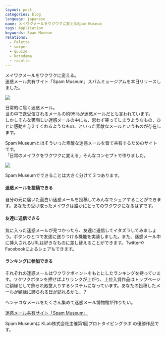 ```yaml
---
layout: post
categories: blog
language: japanese
name: メイワクメールをワクワクに変えるSpam Museum
tags: Application
keywords: Spam Museum
relations:
  - Paletta
  - swiper
  - quuize
  - kotodama
  - racolta
---
```


メイワクメールをワクワクに変える。<br>
迷惑メール共有サイト「Spam Museum」スパムミュージアムを本日リリースしました。

[<img src="https://dl.dropboxusercontent.com/u/12208857/img/spammuseum_ss.png" class="image-on-frame">](http://meiwaku.me)

日常的に届く迷惑メール。<br>
世の中で送受信されるメールの約95％が迷惑メールだとも言われています。<br>
しかしそんな鬱陶しい迷惑メールの中にも、思わず笑ってしまうようなもの、ひとに感動を与えてくれるようなもの、といった素敵なメールというものが存在します。

Spam Museumとはそういった素敵な迷惑メールを皆で共有するためのサイトです。<br>
「日常のメイワクをワクワクに変える」そんなコンセプトで作りました。

<img src="https://dl.dropboxusercontent.com/u/12208857/img/spammuseum_about.gif" class="image-on-frame">

Spam Museumでできることは大きく分けて３つあります。

#### 迷惑メールを投稿できる

自分の元に届いた面白い迷惑メールを投稿してみんなでシェアすることができます。あなたの受け取ったメイワクは誰かにとってのワクワクになるはずです。

#### 友達に送信できる
気に入った迷惑メールが見つかったら、友達に送信してイタズラしてみましょう。ボタンひとつで友達に送りつける機能を実装しました。また、迷惑メール中に挿入されるURLは好きなものに差し替えることができます。TwitterやFacebookによるシェアもできます。

#### ランキングに参加できる
それぞれの迷惑メールはワクワクポイントをもとにしたランキングを持っています。ワクワクボタンを押せばよりランクが上がり、上位入賞作品はトップページに額縁として飾られ殿堂入りするシステムになっています。あなたの投稿したメールが額縁に飾られる日が訪れるかも…？

ヘンテコなメールをたくさん集めて迷惑メール博物館が作りたい。

[迷惑メール共有サイト「Spam Museum」](http://meiwaku.me)

Spam Museumは KLab株式会社主催第1回プロトタイピングラボ の優勝作品です。
